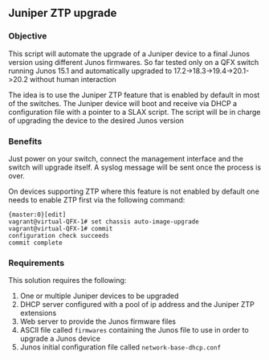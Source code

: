 ## Juniper ZTP upgrade

### Objective
This script will automate the upgrade of a Juniper device to a final Junos version using
different Junos firmwares. So far tested only on a QFX switch running Junos 15.1 and
automatically upgraded to 17.2->18.3->19.4->20.1->20.2 without human interaction

The idea is to use the Juniper ZTP feature that is enabled by default in most of the switches.
The Juniper device will boot and receive via DHCP a configuration file with a pointer to a
SLAX script. The script will be in charge of upgrading the device to the desired Junos version

### Benefits
Just power on your switch, connect the management interface and the switch will upgrade itself.
A syslog message will be sent once the process is over.

On devices supporting ZTP where this feature is not enabled by default one needs to enable ZTP
first via the following command:
```
{master:0}[edit]
vagrant@virtual-QFX-1# set chassis auto-image-upgrade
vagrant@virtual-QFX-1# commit
configuration check succeeds
commit complete
```

### Requirements
This solution requires the following:
1. One or multiple Juniper devices to be upgraded
2. DHCP server configured with a pool of ip address and the Juniper ZTP extensions
3. Web server to provide the Junos firmware files
4. ASCII file called `firmwares` containing the Junos file to use in order to upgrade a Junos device
5. Junos initial configuration file called `network-base-dhcp.conf`




